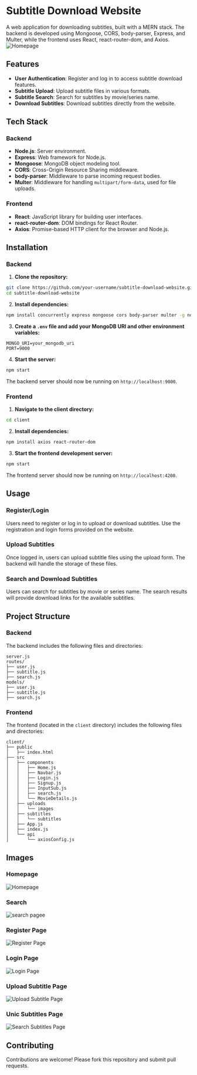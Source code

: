 # Subtitle Download Website

A web application for downloading subtitles, built with a MERN stack. The backend is developed using Mongoose, CORS, body-parser, Express, and Multer, while the frontend uses React, react-router-dom, and Axios.
![Homepage](https://github.com/sahan026/images/blob/main/image1.png)

## Features

- **User Authentication**: Register and log in to access subtitle download features.
- **Subtitle Upload**: Upload subtitle files in various formats.
- **Subtitle Search**: Search for subtitles by movie/series name.
- **Download Subtitles**: Download subtitles directly from the website.

## Tech Stack

### Backend

- **Node.js**: Server environment.
- **Express**: Web framework for Node.js.
- **Mongoose**: MongoDB object modeling tool.
- **CORS**: Cross-Origin Resource Sharing middleware.
- **body-parser**: Middleware to parse incoming request bodies.
- **Multer**: Middleware for handling `multipart/form-data`, used for file uploads.

### Frontend

- **React**: JavaScript library for building user interfaces.
- **react-router-dom**: DOM bindings for React Router.
- **Axios**: Promise-based HTTP client for the browser and Node.js.

## Installation

### Backend

1. **Clone the repository:**

```bash
git clone https://github.com/your-username/subtitle-download-website.git
cd subtitle-download-website
```

2. **Install dependencies:**

```bash
npm install concurrently express mongoose cors body-parser multer -g nodemon
```

3. **Create a `.env` file and add your MongoDB URI and other environment variables:**

```
MONGO_URI=your_mongodb_uri
PORT=9000
```

4. **Start the server:**

```bash
npm start
```

The backend server should now be running on `http://localhost:9000`.

### Frontend

1. **Navigate to the client directory:**

```bash
cd client
```

2. **Install dependencies:**

```bash
npm install axios react-router-dom
```

3. **Start the frontend development server:**

```bash
npm start
```

The frontend server should now be running on `http://localhost:4200`.

## Usage

### Register/Login

Users need to register or log in to upload or download subtitles. Use the registration and login forms provided on the website.

### Upload Subtitles

Once logged in, users can upload subtitle files using the upload form. The backend will handle the storage of these files.

### Search and Download Subtitles

Users can search for subtitles by movie or series name. The search results will provide download links for the available subtitles.

## Project Structure

### Backend

The backend includes the following files and directories:

```plaintext
server.js
routes/
├── user.js
├── subtitle.js
├── search.js
models/
├── user.js
├── subtitle.js
├── search.js
```

### Frontend

The frontend (located in the `client` directory) includes the following files and directories:

```plaintext
client/
├── public
│   ├── index.html
├── src
│   ├── components
│   │   ├── Home.js
│   │   ├── Navbar.js
│   │   ├── Login.js
│   │   ├── Signup.js
│   │   ├── InputSub.js
│   │   ├── search.js
│   │   └── MovieDetails.js
│   ├── uploads
│   │   └── images
│   ├── subtitles
│   │   └── subtitles
│   ├── App.js
│   ├── index.js
│   └── api
│       └── axiosConfig.js
```

## Images

### Homepage

![Homepage](https://github.com/sahan026/images/blob/main/image1.png)

### Search

![search pagee](https://github.com/sahan026/images/blob/main/subtitle%20search%20bar.png)

### Register Page

![Register Page](https://github.com/sahan026/images/blob/main/image3.png)

### Login Page

![Login Page](https://github.com/sahan026/images/blob/main/image2.png)

### Upload Subtitle Page

![Upload Subtitle Page](https://github.com/sahan026/images/blob/main/image4.png)

### Unic Subtitles Page

![Search Subtitles Page](https://github.com/sahan026/images/blob/main/image5.png)

## Contributing

Contributions are welcome! Please fork this repository and submit pull requests.
